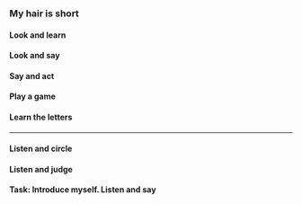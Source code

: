 ### My hair is short
#### Look and learn
#### Look and say
#### Say and act
#### Play a game
#### Learn the letters
----
#### Listen and circle
#### Listen and judge
#### Task: Introduce myself. Listen and say
